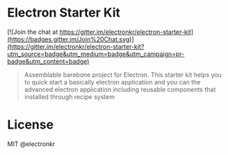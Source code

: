 # Electron Starter Kit

[![Join the chat at https://gitter.im/electronkr/electron-starter-kit](https://badges.gitter.im/Join%20Chat.svg)](https://gitter.im/electronkr/electron-starter-kit?utm_source=badge&utm_medium=badge&utm_campaign=pr-badge&utm_content=badge)

> Assemblable barebone project for Electron. This starter kit helps you to quick start a basically electron application and you can the advanced electron application including reusable components that installed through recipe system

# License

MIT @electronkr
